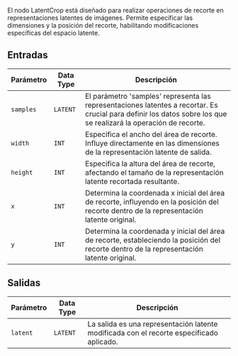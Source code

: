 
El nodo LatentCrop está diseñado para realizar operaciones de recorte en representaciones latentes de imágenes. Permite especificar las dimensiones y la posición del recorte, habilitando modificaciones específicas del espacio latente.

## Entradas

| Parámetro | Data Type | Descripción |
|-----------|-------------|-------------|
| `samples` | `LATENT`    | El parámetro 'samples' representa las representaciones latentes a recortar. Es crucial para definir los datos sobre los que se realizará la operación de recorte. |
| `width`   | `INT`       | Especifica el ancho del área de recorte. Influye directamente en las dimensiones de la representación latente de salida. |
| `height`  | `INT`       | Especifica la altura del área de recorte, afectando el tamaño de la representación latente recortada resultante. |
| `x`       | `INT`       | Determina la coordenada x inicial del área de recorte, influyendo en la posición del recorte dentro de la representación latente original. |
| `y`       | `INT`       | Determina la coordenada y inicial del área de recorte, estableciendo la posición del recorte dentro de la representación latente original. |

## Salidas

| Parámetro | Data Type | Descripción |
|-----------|-------------|-------------|
| `latent`  | `LATENT`    | La salida es una representación latente modificada con el recorte especificado aplicado. |
